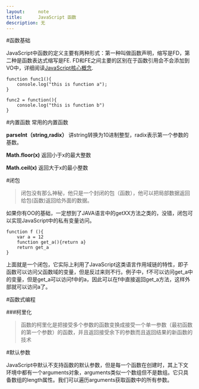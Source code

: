 ```yaml
---
layout:     note
title:      JavaScript 函数
description: 无
---
```



#函数基础

JavaScript中函数的定义主要有两种形式：第一种叫做函数声明，缩写是FD，第二种是函数表达式缩写是FE. FD和FE之间主要的区别在于函数引用会不会添加到VO中，详细阅读[JavaScript核心概念](http://octsky.com/post/63/).

    function func1(){
        console.log("this is function a");
    }

    func2 = function(){
        console.log("this is function b")
    }

#内置函数
常用的内置函数

**parseInt（string,radix）** 讲string转换为10进制整型，radix表示第一个参数的基数。

**Math.floor(x)**  返回小于x的最大整数

**Math.ceil(x)** 返回大于x的最小整数

#闭包

>闭包没有那么神秘，他只是一个封闭的包（函数），他可以把局部数据返回给包(函数)返回给外面的数据。

如果你有OO的基础，一定想到了JAVA语言中的getXX方法之类的，没错，闭包可以实现JavaScript中的私有变量访问。

    function f (){
        var a = 12
        function get_a(){return a}
        return get_a
    }

上面就是一个闭包，它实际上利用了JavaScript这类语言作用域链的特性，即子函数可以访问父函数域的变量，但是反过来则不行。例子中，f不可以访问get\_a中的变量，但是get\_a可以访问f中的a，因此可以在f中直接返回get_a方法，这样外部就可以访问a了。

#函数式编程

###柯里化

>函数的柯里化是把接受多个参数的函数变换成接受一个单一参数（最初函数的第一个参数）的函数，并且返回接受余下的参数而且返回结果的新函数的技术


#默认参数

JavaScript中默认不支持函数的默认参数，但是每一个函数在创建时，其上下文环境中都有一个arguments对象，arguments类似一个数组但不是数组。它只具备数组的length属性。我们可以遍历arguments获取函数中的所有参数。

